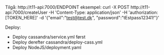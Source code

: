 Tilgå: http://t11-api:7000/ENDPOINT
eksempel:
curl -X POST http://t11-api:7000/createUser -H 'Content-Type: application/json' -H 'authorization: [TOKEN_HERE]'  -d '{"email":"test@test.dk", "password":"tEstpass12341!"}'


Deploy:
- Deploy cassandra/service.yml først
- Deploy derefter cassandra/deploy-cass.yml
- Deploy NodeJS/deployment.yaml
